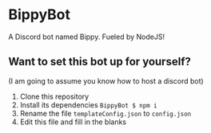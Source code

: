 # BippyBot
A Discord bot named Bippy.
Fueled by NodeJS!

## Want to set this bot up for yourself?
(I am going to assume you know how to host a discord bot)

1. Clone this repository
1. Install its dependencies ``BippyBot $ npm i``
1. Rename the file ``templateConfig.json`` to ``config.json``
1. Edit this file and fill in the blanks
